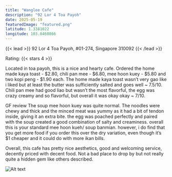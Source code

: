 ```yaml
---
title: "Wanglee Cafe"
description: "92 Lor 4 Toa Payoh"
date: 2025-05-19
featuredImage: "featured.png"
latitude: 1.3381022
longitude: 103.8468866
---
```


{{< lead >}}
92 Lor 4 Toa Payoh, #01-274, Singapore 310092
{{< /lead >}}

Rating: {{< stars 4 >}}

Located in toa payoh, this is a nice and hearty cafe. Ordered the home made kaya toast - $2.80, chili pan mee - $6.80, mee hoon kuey - $5.80 and two kopi peng - $1.90 each. The home made kaya toast wasn’t very gao like i liked but at least the butter was sufficiently salted and goes well ~ 7.5/10. Chili pan mee had good liao but wasn’t the most flavorful, the egg was crazy creamy and so flavorful, but overall it was okay okay ~ 7/10.

GF review
The soup mee hoon kuey was quite normal. The noodles were chewy and thick and the minced meat was yummy as it had a bit of tendon inside, giving it an extra bite. the egg was poached perfectly and paired with the soup created a good combination of salty and creaminess. overall this is your standard mee hoon kueh/ soup banmian. however, i do find that you get more food if you order this over the dry variation, even though it’s $1 cheaper and it could do with more ikan bills.

Overall, this cafe has pretty nice aesthetics, good and welcoming service, decently priced with decent food. Not a bad place to drop by but not really quite a hidden gem like others described.

![Alt text](1.JPEG)